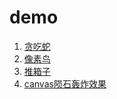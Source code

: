 # demo

1. [贪吃蛇](https://zhunrong.github.io/demo/snake '贪吃蛇')
2. [像素鸟](https://zhunrong.github.io/demo/flappyBird '像素鸟')
3. [推箱子](https://zhunrong.github.io/demo/move_box '推箱子')
4. [canvas陨石轰炸效果](https://zhunrong.github.io/demo/move_box 'canvas陨石轰炸效果')
